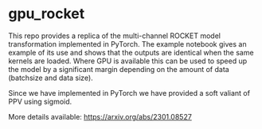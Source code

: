 # gpu_rocket

This repo provides a replica of the multi-channel ROCKET model transformation implemented in PyTorch. The example notebook gives an example of its use and shows that the outputs are identical when the same kernels are loaded. Where GPU is available this can be used to speed up the model by a significant margin depending on the amount of data (batchsize and data size).

Since we have implemented in PyTorch we have provided a soft valiant of PPV using sigmoid. 

More details available: https://arxiv.org/abs/2301.08527
